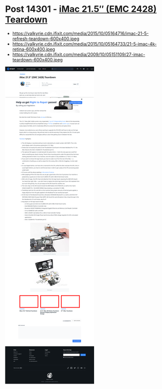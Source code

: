 # Post 14301 - [iMac 21.5&#8243; (EMC 2428) Teardown](https://www.ifixit.com/News/14301/imac-21-5-emc-2428-teardown)

- https://valkyrie.cdn.ifixit.com/media/2015/10/05164716/imac-21-5-refresh-teardown-600x400.jpeg
- https://valkyrie.cdn.ifixit.com/media/2015/10/05164733/21-5-imac-4k-retina-600x400.jpeg
- https://valkyrie.cdn.ifixit.com/media/2009/10/05151109/27-imac-teardown-600x400.jpeg

![screencap](screenshots/d2200c64-8b9b-40ff-952c-5add522c16b8.png)
